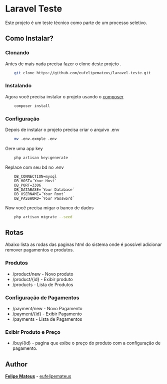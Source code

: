 # Laravel Teste

Este  projeto é um teste técnico como parte de um processo seletivo.

## Como Instalar?

### Clonando

Antes de mais nada precisa fazer o clone deste projeto .

```bash
    git clone https://github.com/eufelipemateus/laravel-teste.git
```

### Instalando

Agora você precisa instalar o projeto usando o [composer](https://getcomposer.org/download/)

```bash
    composer install     
```

### Configuração

 Depois de instalar o projeto  precisa criar o arquivo .env

```bash
    mv .env.exmple .env
```

Gere uma app key

```bash
    php artisan key:generate
```

Replace com seu bd no .env

```env
    DB_CONNECTION=mysql
    DB_HOST=´Your Host´
    DB_PORT=3306
    DB_DATABASE=´Your Database´
    DB_USERNAME=´Your Root´
    DB_PASSWORD=´Your Password´
```

Now você precisa migar o banco de dados

```bash
    php artisan migrate --seed
```

## Rotas

 Abaixo lista as rodas das paginas html do sistema onde é possível adicionar remover pagamentos e produtos.
  
### Produtos
  
- /product/new  - Novo produto
- /product/{id}    - Exibir produto
- /products        -  Lista de Produtos

### Configuração de Pagamentos

- /payment/new  - Novo Pagamento
- /payment/{id}    - Exibir Pagamento
- /payments        -  Lista de Pagamentos

### Exibir Produto e Preço

- /buy/{id}  -  pagina que exibe o preço do produto com a configuração de pagamento.

## Author

**[Felipe Mateus](https://eufelipemateus.com)** - [eufelipemateus](https://github.com/eufelipemateus)
